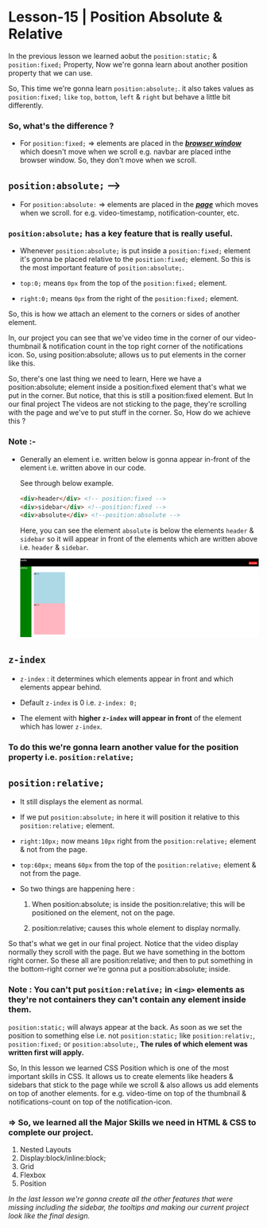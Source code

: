 # Lesson-15 | Position Absolute & Relative

In the previous lesson we learned aobut the `position:static;` & `position:fixed;` Property, Now we're gonna learn about another position property that we can use.

So, This time we're gonna learn `position:absolute;`. it also takes values as `position:fixed;` `like` `top`, `bottom`, `left` & `right` but behave a little bit differently. 

### So, what's the difference ? 

- For `position:fixed;` => elements are placed in the <u>***browser window***</u> which doesn't move when we scroll e.g. navbar are placed inthe browser window. So, they don't move when we scroll.

## `position:absolute;` -->

- For `position:absolute:` => elements are placed in the <u>***page***</u> which moves when we scroll. for e.g. video-timestamp, notification-counter, etc.

### `position:absolute;` **has a key feature that is really useful.**

- Whenever `position:absolute;` is put inside a `position:fixed;` element it's gonna be placed relative to the `position:fixed;` element. So this is the most important feature of `position:absolute;`.

- `top:0;` means `0px` from the top of the `position:fixed;` element.

- `right:0;` means `0px` from the right of the `position:fixed;` element.

So, this is how we attach an element to the corners or sides of another element.

In, our project you can see that we've video time in the corner of our video-thumbnail & notification count in the top right corner of the notifications icon. So, using position:absolute; allows us to put elements in the corner like this.

So, there's one last thing we need to learn, Here we have a position:absolute; element inside a position:fixed element that's what we put in the corner. But notice, that this is still a position:fixed element. But In our final project The videos are not sticking to the page, they're scrolling with the page and we've to put stuff in the corner. So, How do we achieve this ? 

### Note :- 

- Generally an element i.e. written below is gonna appear in-front of the element i.e. written above in our code.

    See through below example.

  ```html
  <div>header</div> <!-- position:fixed -->
  <div>sidebar</div> <!--position:fixed -->
  <div>absolute</div> <!--position:absolute -->
  ```
  Here, you can see the element `absolute` is below the elements `header` & `sidebar` so it will appear in front of the elements which are written above i.e. `header` & `sidebar`.

  ![absolute illustration image](img/readme-img-1.png)

## `z-index`

- `z-index` : it determines which elements appear in front and which elements appear behind.

- Default `z-index` is 0 i.e. `z-index: 0;`

- The element with **higher `z-index` will appear in front** of the element which has lower `z-index`. 



### To do this we're gonna learn another value for the position property i.e. `position:relative;`

## `position:relative;`

- It still displays the element as normal.

- If we put `position:absolute;` in here it will position it relative to this `position:relative;` element.

- `right:10px;` now means `10px` right from the `position:relative;` element & not from the page.

- `top:60px;` means  `60px` from the top of the `position:relative;` element & not from the page.

- So two things are happening here :

  1. When position:absolute; is inside the position:relative; this will be positioned on the element, not on the page.

  2. position:relative; causes this whole element to display normally.

So that's what we get in our final project.
Notice that the video display normally they scroll with the page.
But we have something in the bottom right corner.
So these all are position:relative; and then to put something in the bottom-right corner we're gonna put a position:absolute; inside.

### **Note** : You can't put `position:relative;` in `<img>` **elements** as **they're not containers** they can't contain any element inside them. 

`position:static;` will always appear at the back. 
As soon as we set the position to something else i.e. not `position:static;`
like `position:relativ;`, `position:fixed;` 
or `position:absolute;`, 
**The rules of which element was written first will apply.**

So, In this lesson we learned CSS Position 
which is one of the most important skills in CSS.
It allows us to create elements like headers & sidebars
that stick to the page while we scroll & also allows us add
elements on top of another elements. for e.g. video-time on
top of the thumbnail & notifications-count on top of the notification-icon.

### => So, we learned all the Major Skills we need in HTML & CSS to complete our project.

1. Nested Layouts
2. Display:block/inline:block;
3. Grid
4. Flexbox
5. Position

_In the last lesson we're gonna create 
all the other features that were missing 
including the sidebar, the tooltips 
and making our current project look like the final design._

